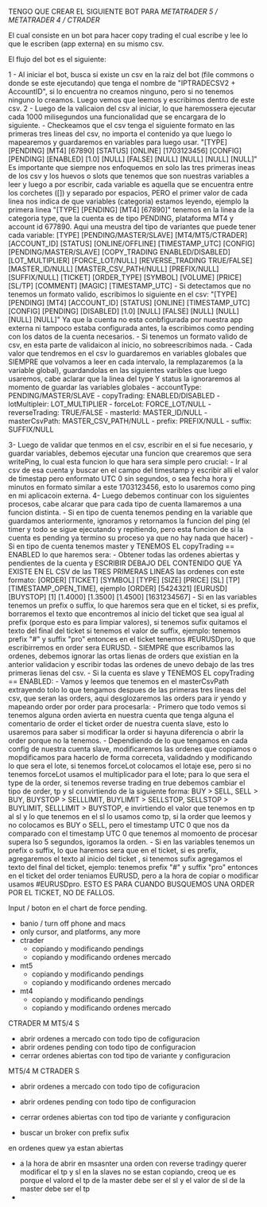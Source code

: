 TENGO QUE CREAR EL SIGUIENTE BOT PARA *METATRADER 5 / METATRADER 4 / CTRADER*

El cual consiste en un bot para hacer copy trading el cual escribe y lee lo que le escriben (app externa) en su mismo csv.

El flujo del bot es el siguiente:

1 - Al iniciar el bot, busca si existe un csv en la raiz del bot (file commons o donde se este ejecutando) que tenga el nombre de "IPTRADECSV2 + AccountID", si lo encuentra no creamos ninguno, pero si no tenemos ninguno lo creamos. Luego vemos que leemos y escribimos dentro de este csv.
2 - Luego de la valicaion del csv al iniciar, lo que haremossera ejecutar cada 1000 milisegundos una funcionalidad que se encargara de lo siguiente.
    - Checkeamos que el csv tenga el siguiente formato en las primeras tres lineas del csv, no importa el contenido ya que luego lo mapearemos y guardaremos en variables para luego usar.
    "[TYPE] [PENDING] [MT4] [67890]
     [STATUS] [ONLINE] [1703123456]
     [CONFIG] [PENDING] [ENABLED] [1.0] [NULL] [FALSE] [NULL] [NULL] [NULL] [NULL]"
    Es importante que siempre nos enfoquemos en solo las tres primeras ineas de los csv y los huevos o slots que tenemos que son nuestras variables a leer y luego a por escribir, cada variable es aquella que se encuentra entre los corchetes ([]) y separado por espacios, PERO el primer valor de cada linea nos indica de que variables (categoria) estamos leyendo, ejemplo la primera linea "[TYPE] [PENDING] [MT4] [67890]" tenemos en la linea de la categoria type, que la cuenta es de tipo PENDING, plataforma MT4 y account id 677890.
    Aqui una meustra del tipo de variantes que puede tener cada variable:
    [TYPE] [PENDING/MASTER/SLAVE] [MT4/MT5/CTRADER] [ACCOUNT_ID]
    [STATUS] [ONLINE/OFFLINE] [TIMESTAMP_UTC]
    [CONFIG] [PENDING/MASTER/SLAVE] [COPY_TRADING ENABLED/DISABLED] [LOT_MULTIPLIER] [FORCE_LOT/NULL] [REVERSE_TRADING TRUE/FALSE] [MASTER_ID/NULL] [MASTER_CSV_PATH/NULL] [PREFIX/NULL] [SUFFIX/NULL]
    [TICKET] [ORDER_TYPE] [SYMBOL] [VOLUME] [PRICE] [SL/TP] [COMMENT] [MAGIC] [TIMESTAMP_UTC]
    - Si detectamos que no tenemos un formato valido, escribimos lo siguiente en el csv:
    "[TYPE] [PENDING] [MT4] [ACCOUNT_ID]
     [STATUS] [ONLINE] [TIMESTAMP_UTC]
     [CONFIG] [PENDING] [DISABLED] [1.0] [NULL] [FALSE] [NULL] [NULL] [NULL] [NULL]"
    Ya que la cuenta no esta conbfigurada por nuestra app externa ni tampoco estaba configurada antes, la escribimos como pending con los datos de la cuenta necesarios.
    - Si tenemos un formato valido de csv, en esta parte de validaicon al inicio, no sobreescribimos nada.
    - Cada valor que tendremos en el csv lo guardaremos en variables globales que SIEMPRE que volvamos a leer en cada intervalo, la remplazaremos (a la variable global), guardandolas en las siguientes varibles que luego usaremos, cabe aclarar que la linea del type Y status la ignoraremos al momento de guardar las variables globales
        - accountType: PENDING/MASTER/SLAVE
        - copyTrading:  ENABLED/DISABLED
        - lotMultipleir: LOT_MULTIPLIER
        - forceLot: FORCE_LOT/NULL
        - reverseTrading: TRUE/FALSE
        - masterId: MASTER_ID/NULL
        - masterCsvPath: MASTER_CSV_PATH/NULL
        - prefix: PREFIX/NULL
        - suffix: SUFFIX/NULL
        
3- Luego de validar que tenmos en el csv, escribir en el si fue necesario, y guardar variables, debemos ejecutar una funcion que crearemos que sera writePing, lo cual esta funcion lo que hara sera simple pero crucial:
    - Ir al csv de esa cuenta y buscar en el campo del timestamp y escribir alli el valor de timestap pero enformato UTC 0 sin segundos, o sea fecha hora y minutos en formato similar a este 1703123456, esto lo usaremos como ping en mi aplicacoin externa.
4- Luego debemos continuar con los siguientes procesos, cabe alcarar que para cada tipo de cuenta llamaremos a una funcion distinta.
    - Si en tipo de cuenta tenemos pending en la variable que guardamos anteriormente, ignoramos y retornamos la funcion del ping (el timer y todo se sigue ejecutando y repitiendo, pero esta funcion de si la cuenta es pending ya termino su proceso ya que no hay nada que hacer)
    - Si en tipo de cuenta tenemos master y TENEMOS EL copyTrading == ENABLED lo que haremos sera:
        - Obtener todas las ordenes abiertas y pendientes de la cuenta y ESCRIBIR DEBAJO DEL CONTENIDO QUE YA EXISTE EN EL CSV de las TRES PRIMERAS LINEAS las ordenes con este formato: [ORDER] [TICKET] [SYMBOL] [TYPE] [SIZE] [PRICE] [SL] [TP] [TIMESTAMP_OPEN_TIME], ejemplo [ORDER] [5424321] [EURUSD] [BUYSTOP] [1] [1.4000] [1.3500] [1.4500] [1631234567]
        - Si en las variables tenemos un prefix o suffix, lo que haremos sera que en el ticket, si es prefix, borraremos el texto que encontremos al inicio del ticket que sea igual al prefix (porque esto es para limpiar valores), si tenemos sufix quitamos el texto del final del ticket si tenemos el valor de suffix, ejemplo: tenemos prefix "#" y suffix "pro" entonces en el ticket tenemos #EURUSDpro, lo que escribirremos en order sera EURUSD.
        - SIEMPRE que escribamos las ordenes, debemos ignorar las ortas lienas de orders que existian en la anterior validacion y escribir todas las ordenes de unevo debajo de las tres primeras lienas del csv.
    - Si la cuenta es slave y TENEMOS EL copyTrading == ENABLED:
        - Vamos y leemos que tenemos en el masterCsvPath extrayendo tolo lo que tengamos despues de las primeras tres lineas del csv, que seran las orders, aqui desglozaremos las orders para ir yendo y mapeando order por order para procesarla:
            - Primero que todo vemos si tenemos alguna orden avierta en nuestra cuenta que tenga alguna el comentario de order el ticket order de nuestra cuenta slave, esto lo usaremos para saber si modificar la order si hayuna diferencia o abrir la order porque no la tenemos.
            - Dependiendo de lo que tengamos en cada config de nuestra cuenta slave, modificaremos las ordenes que copiamos o mopdificamos para hacerlo de forma correceta, validadndo y modificando lo que sera el lote, si tenemos forceLot colocamos el lotaje ese, pero si no tenemos forceLot usamos el multiplicador para el lote; para lo que sera el type de la order, si tenemos reverse trading en true debemos cambiar el tipo de order, tp y sl convirtiendo de la siguiente forma: BUY > SELL, SELL > BUY, BUYSTOP > SELLLIMIT, BUYLIMIT > SELLSTOP, SELLSTOP > BUYLIMIT, SELLLIMIT > BUYSTOP, e invirtiendo el valor que tenemos en tp al sl y lo que tenemos en el sl lo usamos como tp, si la order que leemos y no colocamos es BUY o SELL, pero el timestamp UTC 0 que nos da comparado con el timestamp UTC 0 que tenemos al momoento de procesar supera lso 5 segundos, igoramos la orden.
            - Si en las variables tenemos un prefix o suffix, lo que haremos sera que en el ticket, si es prefix, agregaremos el texto al inicio del ticket , si tenemos sufix agregamos el texto del final del ticket, ejemplo: tenemos prefix "#" y suffix "pro" entonces en el ticket del order teniamos EURUSD, pero a la hora de copiar o modificar usamos #EURUSDpro. ESTO ES PARA CUANDO BUSQUEMOS UNA ORDER POR EL TICKET, NO DE FALLOS.
    



Input / boton en el chart de force pending.

























































- banio / turn off phone and macs
- only cursor, and platforms, any more
- ctrader
    - copiando y modificando pendings
    - copiando y modificando ordenes mercado
- mt5
    - copiando y modificando pendings
    - copiando y modificando ordenes mercado
- mt4
    - copiando y modificando pendings
    - copiando y modificando ordenes mercado





CTRADER M MT5/4 S
- abrir ordenes a mercado con todo tipo de cofiguracion
- abrir ordenes pending con todo tipo de configuracion
- cerrar ordenes abiertas con tod tipo de variante y configuracion

MT5/4 M CTRADER S
- abrir ordenes a mercado con todo tipo de cofiguracion
- abrir ordenes pending con todo tipo de configuracion
- cerrar ordenes abiertas con tod tipo de variante y configuracion

- buscar un broker con prefix sufix


en ordenes quew ya estan abiertas
- a la hora de abrir en msasnter una orden con reverse tradingy querer modificar el tp y sl en la slaves no se estan copiando, creoq ue es porque el valord el tp de la master debe ser el sl y el valor de sl de la master debe ser el tp
- 

